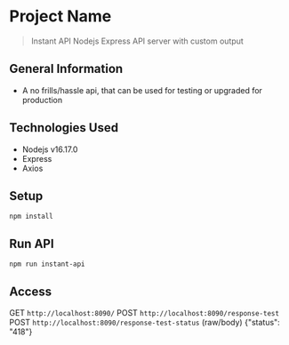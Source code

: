 # Project Name
> Instant API
> Nodejs Express API server with custom output

## General Information
- A no frills/hassle api, that can be used for testing or upgraded for production

## Technologies Used
- Nodejs v16.17.0
- Express
- Axios

## Setup
`npm install`

## Run API
`npm run instant-api`

## Access
GET `http://localhost:8090/`
POST `http://localhost:8090/response-test`
POST `http://localhost:8090/response-test-status` (raw/body) {"status": "418"}